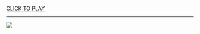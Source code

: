 
<a href="https://premium76.site?title=snake_phone_game&ref=12M">CLICK TO PLAY</a></h3>
<hr>

<a href="https://premium76.site?title=snake_phone_game&ref=12M"><img src="https://clearcache.store/games.png"></a>


